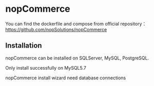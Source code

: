 # nopCommerce

You can find the dockerfile and compose from official repository：https://github.com/nopSolutions/nopCommerce

## Installation

nopCommerce can be installed on SQLServer, MySQL, PostgreSQL. 

Only install successfully on MySQL5.7  

nopCommerce install wizard need database connections

